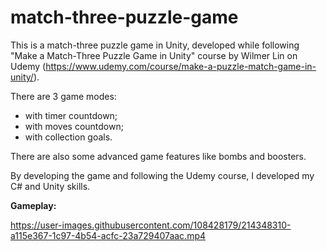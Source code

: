 # match-three-puzzle-game
This is a match-three puzzle game in Unity, developed while following "Make a Match-Three Puzzle Game in Unity" course by Wilmer Lin on Udemy (https://www.udemy.com/course/make-a-puzzle-match-game-in-unity/). 

There are 3 game modes: 

- with timer countdown;
- with moves countdown;
- with collection goals.

There are also some advanced game features like bombs and boosters. 

By developing the game and following the Udemy course, I developed my C# and Unity skills.

**Gameplay:** 

https://user-images.githubusercontent.com/108428179/214348310-a115e367-1c97-4b54-acfc-23a729407aac.mp4


